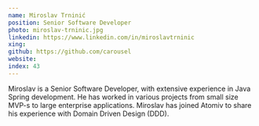 ```yaml
---
name: Miroslav Trninić
position: Senior Software Developer
photo: miroslav-trninic.jpg
linkedin: https://www.linkedin.com/in/miroslavtrninic
xing: 
github: https://github.com/carousel
website: 
index: 43
---
```

Miroslav is a Senior Software Developer, with extensive experience in Java Spring development. He has worked in various projects from small size MVP-s to large enterprise applications. Miroslav has joined Atomiv to share his experience with Domain Driven Design (DDD).
